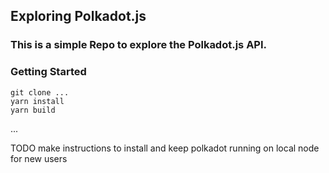 ## Exploring Polkadot.js

### This is a simple Repo to explore the Polkadot.js API. 

### Getting Started

    git clone ...
    yarn install
    yarn build

...

TODO make instructions to install and keep polkadot running on local node for new users


